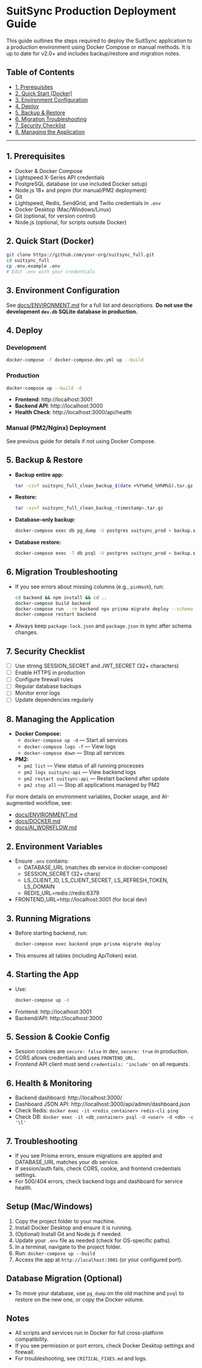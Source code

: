 # SuitSync Production Deployment Guide

This guide outlines the steps required to deploy the SuitSync application to a production environment using Docker Compose or manual methods. It is up to date for v2.0+ and includes backup/restore and migration notes.

## Table of Contents
- [1. Prerequisites](#1-prerequisites)
- [2. Quick Start (Docker)](#2-quick-start-docker)
- [3. Environment Configuration](#3-environment-configuration)
- [4. Deploy](#4-deploy)
- [5. Backup & Restore](#5-backup--restore)
- [6. Migration Troubleshooting](#6-migration-troubleshooting)
- [7. Security Checklist](#7-security-checklist)
- [8. Managing the Application](#8-managing-the-application)

---

## 1. Prerequisites
- Docker & Docker Compose
- Lightspeed X-Series API credentials
- PostgreSQL database (or use included Docker setup)
- Node.js 18+ and pnpm (for manual/PM2 deployment)
- Git
- Lightspeed, Redis, SendGrid, and Twilio credentials in `.env`
- Docker Desktop (Mac/Windows/Linux)
- Git (optional, for version control)
- Node.js (optional, for scripts outside Docker)

## 2. Quick Start (Docker)

```sh
git clone https://github.com/your-org/suitsync_full.git
cd suitsync_full
cp .env.example .env
# Edit .env with your credentials
```

## 3. Environment Configuration
See [docs/ENVIRONMENT.md](docs/ENVIRONMENT.md) for a full list and descriptions. **Do not use the development `dev.db` SQLite database in production.**

## 4. Deploy

### Development
```sh
docker-compose -f docker-compose.dev.yml up --build
```

### Production
```sh
docker-compose up --build -d
```
- **Frontend**: http://localhost:3001
- **Backend API**: http://localhost:3000
- **Health Check**: http://localhost:3000/api/health

### Manual (PM2/Nginx) Deployment
See previous guide for details if not using Docker Compose.

## 5. Backup & Restore
- **Backup entire app:**
  ```sh
  tar -czvf suitsync_full_clean_backup_$(date +%Y%m%d_%H%M%S).tar.gz .
  ```
- **Restore:**
  ```sh
  tar -xzvf suitsync_full_clean_backup_<timestamp>.tar.gz
  ```
- **Database-only backup:**
  ```sh
  docker-compose exec db pg_dump -U postgres suitsync_prod > backup.sql
  ```
- **Database restore:**
  ```sh
  docker-compose exec -T db psql -U postgres suitsync_prod < backup.sql
  ```

## 6. Migration Troubleshooting
- If you see errors about missing columns (e.g., `pinHash`), run:
  ```sh
  cd backend && npm install && cd ..
  docker-compose build backend
  docker-compose run --rm backend npx prisma migrate deploy --schema prisma/schema.prisma
  docker-compose restart backend
  ```
- Always keep `package-lock.json` and `package.json` in sync after schema changes.

## 7. Security Checklist
- [ ] Use strong SESSION_SECRET and JWT_SECRET (32+ characters)
- [ ] Enable HTTPS in production
- [ ] Configure firewall rules
- [ ] Regular database backups
- [ ] Monitor error logs
- [ ] Update dependencies regularly

## 8. Managing the Application
- **Docker Compose:**
  - `docker-compose up -d` — Start all services
  - `docker-compose logs -f` — View logs
  - `docker-compose down` — Stop all services
- **PM2:**
  - `pm2 list` — View status of all running processes
  - `pm2 logs suitsync-api` — View backend logs
  - `pm2 restart suitsync-api` — Restart backend after update
  - `pm2 stop all` — Stop all applications managed by PM2

For more details on environment variables, Docker usage, and AI-augmented workflow, see:
- [docs/ENVIRONMENT.md](docs/ENVIRONMENT.md)
- [docs/DOCKER.md](docs/DOCKER.md)
- [docs/AI_WORKFLOW.md](docs/AI_WORKFLOW.md)

## 2. Environment Variables
- Ensure `.env` contains:
  - DATABASE_URL (matches db service in docker-compose)
  - SESSION_SECRET (32+ chars)
  - LS_CLIENT_ID, LS_CLIENT_SECRET, LS_REFRESH_TOKEN, LS_DOMAIN
  - REDIS_URL=redis://redis:6379
- FRONTEND_URL=http://localhost:3001 (for local dev)

## 3. Running Migrations
- Before starting backend, run:
  ```sh
  docker-compose exec backend pnpm prisma migrate deploy
  ```
- This ensures all tables (including ApiToken) exist.

## 4. Starting the App
- Use:
  ```sh
  docker-compose up -d
  ```
- Frontend: http://localhost:3001
- Backend/API: http://localhost:3000

## 5. Session & Cookie Config
- Session cookies are `secure: false` in dev, `secure: true` in production.
- CORS allows credentials and uses `FRONTEND_URL`.
- Frontend API client must send `credentials: 'include'` on all requests.

## 6. Health & Monitoring
- Backend dashboard: http://localhost:3000/
- Dashboard JSON API: http://localhost:3000/api/admin/dashboard.json
- Check Redis: `docker exec -it <redis_container> redis-cli ping`
- Check DB: `docker exec -it <db_container> psql -U <user> -d <db> -c '\l'`

## 7. Troubleshooting
- If you see Prisma errors, ensure migrations are applied and DATABASE_URL matches your db service.
- If session/auth fails, check CORS, cookie, and frontend credentials settings.
- For 500/404 errors, check backend logs and dashboard for service health.

## Setup (Mac/Windows)
1. Copy the project folder to your machine.
2. Install Docker Desktop and ensure it is running.
3. (Optional) Install Git and Node.js if needed.
4. Update your `.env` file as needed (check for OS-specific paths).
5. In a terminal, navigate to the project folder.
6. Run: `docker-compose up --build`
7. Access the app at `http://localhost:3001` (or your configured port).

## Database Migration (Optional)
- To move your database, use `pg_dump` on the old machine and `psql` to restore on the new one, or copy the Docker volume.

## Notes
- All scripts and services run in Docker for full cross-platform compatibility.
- If you see permission or port errors, check Docker Desktop settings and firewall.
- For troubleshooting, see `CRITICAL_FIXES.md` and logs. 